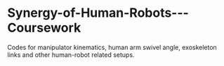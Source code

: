 # Synergy-of-Human-Robots---Coursework
Codes for manipulator kinematics, human arm swivel angle, exoskeleton links and other human-robot related setups.   
